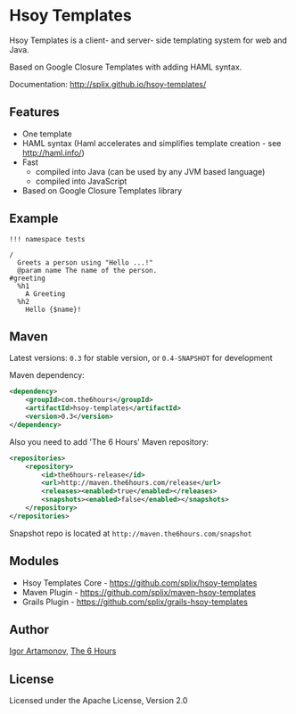 Hsoy Templates
==============

Hsoy Templates is a client- and server- side templating system for web and Java.

Based on Google Closure Templates with adding HAML syntax.

Documentation: http://splix.github.io/hsoy-templates/

Features
--------

  * One template
  * HAML syntax (Haml accelerates and simplifies template creation - see http://haml.info/)
  * Fast
    * compiled into Java (can be used by any JVM based language)
    * compiled into JavaScript
  * Based on Google Closure Templates library

Example
-------

```haml
!!! namespace tests

/
  Greets a person using "Hello ...!"
  @param name The name of the person.
#greeting
  %h1
    A Greeting
  %h2
    Hello {$name}!
```

Maven
-----

Latest versions: `0.3` for stable version, or `0.4-SNAPSHOT` for development

Maven dependency:
```xml
<dependency>
    <groupId>com.the6hours</groupId>
    <artifactId>hsoy-templates</artifactId>
    <version>0.3</version>
</dependency>
```

Also you need to add 'The 6 Hours' Maven repository:

```xml
<repositories>
    <repository>
        <id>the6hours-release</id>
        <url>http://maven.the6hours.com/release</url>
        <releases><enabled>true</enabled></releases>
        <snapshots><enabled>false</enabled></snapshots>
    </repository>
</repositories>
```

Snapshot repo is located at `http://maven.the6hours.com/snapshot`

Modules
-------

  * Hsoy Templates Core - https://github.com/splix/hsoy-templates
  * Maven Plugin - https://github.com/splix/maven-hsoy-templates
  * Grails Plugin - https://github.com/splix/grails-hsoy-templates

Author
------
[Igor Artamonov](http://igorartamonov.com), [The 6 Hours](http://the6hours.com)

License
-------

Licensed under the Apache License, Version 2.0